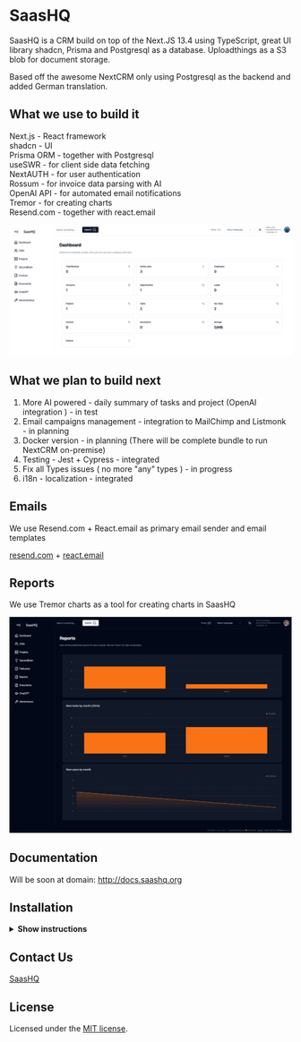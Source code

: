 # SaasHQ

SaasHQ is a CRM build on top of the Next.JS 13.4 using TypeScript, great UI library shadcn, Prisma and Postgresql as a database. Uploadthings as a S3 blob for document storage.

Based off the awesome NextCRM only using Postgresql as the backend and added German translation.

## What we use to build it

Next.js - React framework</br>
shadcn - UI</br>
Prisma ORM - together with Postgresql</br>
useSWR - for client side data fetching</br>
NextAUTH - for user authentication</br>
Rossum - for invoice data parsing with AI</br>
OpenAI API - for automated email notifications</br>
Tremor - for creating charts</br>
Resend.com - together with react.email </br>

![hero](/public/og.png)

## What we plan to build next

1. More AI powered - daily summary of tasks and project (OpenAI integration ) - in test
2. Email campaigns management - integration to MailChimp and Listmonk - in planning
3. Docker version - in planning (There will be complete bundle to run NextCRM on-premise)
4. Testing - Jest + Cypress - integrated
5. Fix all Types issues ( no more "any" types ) - in progress
6. i18n - localization - integrated

## Emails

We use Resend.com + React.email as primary email sender and email templates

[resend.com](https://resend.com) + [react.email](https://react.email)

## Reports

We use Tremor charts as a tool for creating charts in SaasHQ

![hero](/public/reports.png)

## Documentation

Will be soon at domain: http://docs.saashq.org

## Installation

<details><summary><b>Show instructions</b></summary>

1. Install the preset:

   ```sh
   npm install
   ```

2. .env + .env.local - Change .env.example to .env and .env.local.example to .env.local

**.env**

> > - You will need mongodb URI string for Prisma ORM

**.env.local**

> > - NextAUTH - for auth
> > - uploadthings - for storing files
> > - rossum - for invoice data exporting
> > - openAI - for automatic Project management assistant
> > - SMPT and IMAP for emails

3. Init Prisma

   ```sh
    npx prisma generate
    npx prisma db push
   ```

4. Run app on local

   ```sh
   npm run dev
   ```

5. Import initial data from initial-data folder

</details>

## Contact Us

[SaasHQ](mailto:saashqdev@gmail.com)

## License

Licensed under the [MIT license](https://github.com/saashqdev/saashq/blob/main/LICENSE.md).
